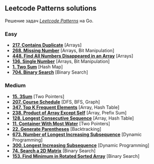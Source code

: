 ## Leetcode Patterns solutions

Решение задач _[Leetcode Patterns](https://seanprashad.com/leetcode-patterns/)_ на Go.

### Easy
- **[217. Contains Duplicate](solutions/easy/Contains_Duplicate)** [Arrays]
- **[268. Missing Number](solutions/easy/Missing_Number)** [Arrays, Bit Manipulation]
- **[448. Find All Numbers Disappeared in an Array](solutions/easy/Find_All_Numbers_Disappeared_in_an_Array)** [Arrays]
- **[136. Single Number](solutions/easy/Single_Number)** [Arrays, Bit Manipulation]
- **[1. Two Sum](solutions/easy/Two_Sum/main.go)** [Hash Map]
- **[704. Binary Search](solutions_with_themes/Binary_Search/Binary_Search/main.go)** [Binary Search]

### Medium
- **[15. 3Sum](solutions/medium/3Sum)** [Two Pointers]
- **[207. Course Schedule](solutions/medium/Course_Schedule)** [DFS, BFS, Graph]
- **[347. Top K Frequent Elements](solutions_with_themes/Array_Hashing/Top_K_Frequent_Elements/main.go)** [Array, Hash Table]
- **[238. Product of Array Except Self](solutions_with_themes/Array_Hashing/Product_of_Array_Except_Self/main.go)** [Array, Prefix Sum]
- **[128. Longest Consecutive Sequence](solutions_with_themes/Array_Hashing/Longest_Consecutive_Sequence/main.go)** [Array, Hash Table]
- **[11. Container With Most Water](solutions_with_themes/Two_Pointers/Container_With_Most_Water/main.go)** [Two Pointers]
- **[22. Generate Parentheses](solutions_with_themes/Stack/Generate_Parenthneses/main.go)** [Backtracking]
- **[673. Number of Longest Increasing Subsequence](solutions/medium/Number_Of_Longest_Inceasing_Subsequence/main.go)** [Dynamic Programming]
- **[300. Longest Increasing Subsequence](solutions/medium/Longest_Increasing_Subsequence/main.go)** [Dynamic Programming]
- **[74. Search a 2D Matrix](solutions_with_themes/Binary_Search/Search_a_2D_Matrix/main.go)** [Binary Search]
- **[153. Find Minimum in Rotated Sorted Array](solutions_with_themes/Binary_Search/Find_minimy_in_Rotated_Search)** [Binary Search]